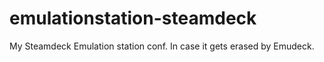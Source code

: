 # emulationstation-steamdeck

My Steamdeck Emulation station conf. In case it gets erased by Emudeck.
